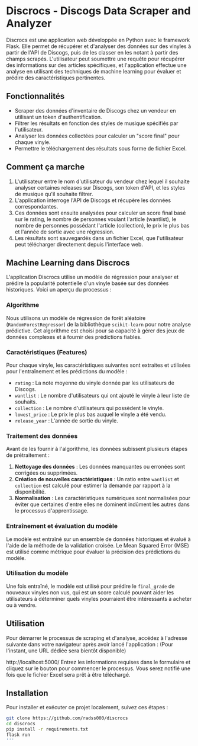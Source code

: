 
# Discrocs - Discogs Data Scraper and Analyzer

Discrocs est une application web développée en Python avec le framework Flask. Elle permet de récupérer et d'analyser des données sur des vinyles à partir de l'API de Discogs, puis de les classer en les notant à partir des champs scrapés. L'utilisateur peut soumettre une requête pour récupérer des informations sur des articles spécifiques, et l'application effectue une analyse en utilisant des techniques de machine learning pour évaluer et prédire des caractéristiques pertinentes.

## Fonctionnalités

- Scraper des données d'inventaire de Discogs chez un vendeur en utilisant un token d'authentification.
- Filtrer les résultats en fonction des styles de musique spécifiés par l'utilisateur.
- Analyser les données collectées pour calculer un "score final" pour chaque vinyle.
- Permettre le téléchargement des résultats sous forme de fichier Excel.

## Comment ça marche

1. L'utilisateur entre le nom d'utilisateur du vendeur chez lequel il souhaite analyser certaines releases sur Discogs, son token d'API, et les styles de musique qu'il souhaite filtrer.
2. L'application interroge l'API de Discogs et récupère les données correspondantes.
3. Ces données sont ensuite analysées pour calculer un score final basé sur le rating, le nombre de personnes voulant l'article (wantlist), le nombre de personnes possédant l'article (collection), le prix le plus bas et l'année de sortie avec une régression.
4. Les résultats sont sauvegardés dans un fichier Excel, que l'utilisateur peut télécharger directement depuis l'interface web.


## Machine Learning dans Discrocs

L'application Discrocs utilise un modèle de régression pour analyser et prédire la popularité potentielle d'un vinyle basée sur des données historiques. Voici un aperçu du processus :

### Algorithme

Nous utilisons un modèle de régression de forêt aléatoire (`RandomForestRegressor`) de la bibliothèque `scikit-learn` pour notre analyse prédictive. Cet algorithme est choisi pour sa capacité à gérer des jeux de données complexes et à fournir des prédictions fiables.

### Caractéristiques (Features)

Pour chaque vinyle, les caractéristiques suivantes sont extraites et utilisées pour l'entraînement et les prédictions du modèle :

- `rating` : La note moyenne du vinyle donnée par les utilisateurs de Discogs.
- `wantlist` : Le nombre d'utilisateurs qui ont ajouté le vinyle à leur liste de souhaits.
- `collection` : Le nombre d'utilisateurs qui possèdent le vinyle.
- `lowest_price` : Le prix le plus bas auquel le vinyle a été vendu.
- `release_year` : L'année de sortie du vinyle.

### Traitement des données

Avant de les fournir à l'algorithme, les données subissent plusieurs étapes de prétraitement :

1. **Nettoyage des données** : Les données manquantes ou erronées sont corrigées ou supprimées.
2. **Création de nouvelles caractéristiques** : Un ratio entre `wantlist` et `collection` est calculé pour estimer la demande par rapport à la disponibilité.
3. **Normalisation** : Les caractéristiques numériques sont normalisées pour éviter que certaines d'entre elles ne dominent indûment les autres dans le processus d'apprentissage.

### Entraînement et évaluation du modèle

Le modèle est entraîné sur un ensemble de données historiques et évalué à l'aide de la méthode de la validation croisée. Le Mean Squared Error (MSE) est utilisé comme métrique pour évaluer la précision des prédictions du modèle.

### Utilisation du modèle

Une fois entraîné, le modèle est utilisé pour prédire le `final_grade` de nouveaux vinyles non vus, qui est un score calculé pouvant aider les utilisateurs à déterminer quels vinyles pourraient être intéressants à acheter ou à vendre.

## Utilisation
Pour démarrer le processus de scraping et d'analyse, accédez à l'adresse suivante dans votre navigateur après avoir lancé l'application : (Pour l'instant, une URL dédiée sera bientôt disponible)

http://localhost:5000/
Entrez les informations requises dans le formulaire et cliquez sur le bouton pour commencer le processus. Vous serez notifié une fois que le fichier Excel sera prêt à être téléchargé.

## Installation

Pour installer et exécuter ce projet localement, suivez ces étapes :

```bash
git clone https://github.com/radss000/discrocs
cd discrocs
pip install -r requirements.txt
flask run
'''


